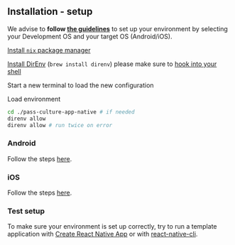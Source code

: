 ## Installation - setup

We advise to **follow [the guidelines](https://reactnative.dev/docs/environment-setup)** to set up your environment by selecting your Development OS and your target OS (Android/iOS).

[Install `nix` package manager](https://github.com/DeterminateSystems/nix-installer#the-determinate-nix-installer)

[Install DirEnv](https://direnv.net/) (`brew install direnv`) please make sure to [hook into your shell](https://direnv.net/docs/hook.html)

Start a new terminal to load the new configuration

Load environment

```sh
cd ./pass-culture-app-native # if needed
direnv allow
direnv allow # run twice on error
```

### Android

Follow the steps [here](/doc/installation/Android.md).

### iOS

Follow the steps [here](/doc/installation/iOS.md).

### Test setup

To make sure your environment is set up correctly, try to run a template application with [Create React Native App](https://github.com/expo/create-react-native-app) or with [react-native-cli](https://github.com/react-native-community/cli).
